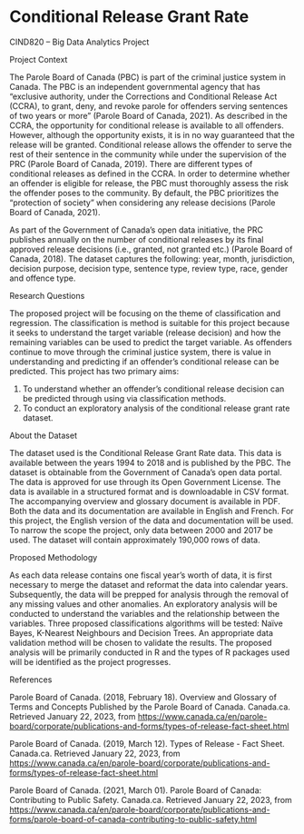# Conditional Release Grant Rate
CIND820 – Big Data Analytics Project

Project Context

The Parole Board of Canada (PBC) is part of the criminal justice system in Canada. The PBC is an independent governmental agency that has “exclusive authority, under the Corrections and Conditional Release Act (CCRA), to grant, deny, and revoke parole for offenders serving sentences of two years or more” (Parole Board of Canada, 2021). As described in the CCRA, the opportunity for conditional release is available to all offenders. However, although the opportunity exists, it is in no way guaranteed that the release will be granted. Conditional release allows the offender to serve the rest of their sentence in the community while under the supervision of the PRC (Parole Board of Canada, 2019). There are different types of conditional releases as defined in the CCRA. In order to determine whether an offender is eligible for release, the PBC must thoroughly assess the risk the offender poses to the community. By default, the PBC prioritizes the “protection of society” when considering any release decisions (Parole Board of Canada, 2021). 

As part of the Government of Canada’s open data initiative, the PRC publishes annually on the number of conditional releases by its final approved release decisions (i.e., granted, not granted etc.) (Parole Board of Canada, 2018). The dataset captures the following: year, month, jurisdiction, decision purpose, decision type, sentence type, review type, race, gender and offence type.

Research Questions

The proposed project will be focusing on the theme of classification and regression. The classification is method is suitable for this project because it seeks to understand the target variable (release decision) and how the remaining variables can be used to predict the target variable. As offenders continue to move through the criminal justice system, there is value in understanding and predicting if an offender’s conditional release can be predicted. This project has two primary aims:
1.	To understand whether an offender’s conditional release decision can be predicted through using via classification methods.
2.	To conduct an exploratory analysis of the conditional release grant rate dataset.

About the Dataset

The dataset used is the Conditional Release Grant Rate data. This data is available between the years 1994 to 2018 and is published by the PBC. The dataset is obtainable from the Government of Canada’s open data portal. The data is approved for use through its Open Government License. 
The data is available in a structured format and is downloadable in CSV format. The accompanying overview and glossary document is available in PDF. Both the data and its documentation are available in English and French. For this project, the English version of the data and documentation will be used. To narrow the scope the project, only data between 2000 and 2017  be used. The dataset will contain approximately 190,000 rows of data.

Proposed Methodology

As each data release contains one fiscal year’s worth of data, it is first necessary to merge the dataset and reformat the data into calendar years. Subsequently, the data will be prepped for analysis through the removal of any missing values and other anomalies. An exploratory analysis will be conducted to understand the variables and the relationship between the variables. Three proposed classifications algorithms will be tested: Naïve Bayes, K-Nearest Neighbours and Decision Trees. An appropriate data validation method will be chosen to validate the results. The proposed analysis will be primarily conducted in R and the types of R packages used will be identified as the project progresses.

References

Parole Board of Canada. (2018, February 18). Overview and Glossary of Terms and Concepts Published by the Parole Board of Canada. Canada.ca. Retrieved January 22, 2023,      from https://www.canada.ca/en/parole-board/corporate/publications-and-forms/types-of-release-fact-sheet.html 

Parole Board of Canada. (2019, March 12). Types of Release - Fact Sheet. Canada.ca. Retrieved January 22, 2023, from https://www.canada.ca/en/parole-board/corporate/publications-and-forms/types-of-release-fact-sheet.html 

Parole Board of Canada. (2021, March 01). Parole Board of Canada: Contributing to Public Safety. Canada.ca. Retrieved January 22, 2023, from https://www.canada.ca/en/parole-board/corporate/publications-and-forms/parole-board-of-canada-contributing-to-public-safety.html
